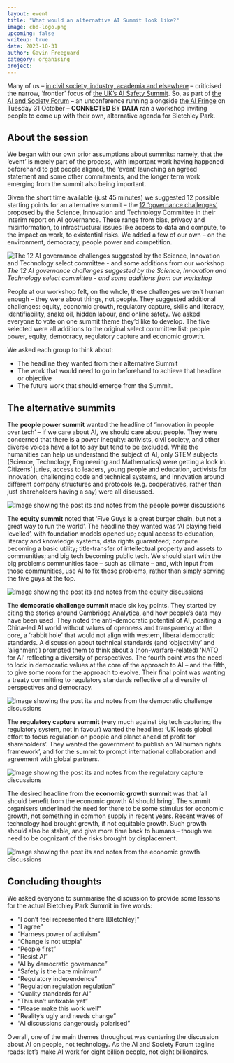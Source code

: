 ```yaml
---
layout: event
title: "What would an alternative AI Summit look like?"
image: cbd-logo.png
upcoming: false
writeup: true
date: 2023-10-31
author: Gavin Freeguard
category: organising
project: 
---
```


Many of us – [in civil society, industry, academia and elsewhere](https://ai-summit-open-letter.info/) – criticised the narrow, ‘frontier’ focus of [the UK’s AI Safety Summit](https://www.aisafetysummit.gov.uk/). So, as part of [the AI and Society Forum](https://www.aisocietyforum.net/) – an unconference running alongside [the AI Fringe](https://aifringe.org/) on Tuesday 31 October – **CONNECTED** BY **DATA** ran a workshop inviting people to come up with their own, alternative agenda for Bletchley Park.

<!--more-->

## About the session
We began with our own prior assumptions about summits: namely, that the ‘event’ is merely part of the process, with important work having happened beforehand to get people aligned, the ‘event’ launching an agreed statement and some other commitments, and the longer term work emerging from the summit also being important.

Given the short time available (just 45 minutes) we suggested 12 possible starting points for an alternative summit – the [12 ‘governance challenges’](https://committees.parliament.uk/work/6986/governance-of-artificial-intelligence-ai/news/197236/ai-offers-significant-opportunities-but-twelve-governance-challenges-must-be-addressed-says-science-innovation-and-technology-committee/) proposed by the Science, Innovation and Technology Committee in their interim report on AI governance. These range from bias, privacy and misinformation, to infrastructural issues like access to data and compute, to the impact on work, to existential risks. We added a few of our own – on the environment, democracy, people power and competition.

![The 12 AI governance challenges suggested by the Science, Innovation and Technology select committee - and some additions from our workshop]({{site.baseurl}}/assets/events/-2023-10-31-twelve-governance-challenges.png)
_The 12 AI governance challenges suggested by the Science, Innovation and Technology select committee - and some additions from our workshop_

People at our workshop felt, on the whole, these challenges weren’t human enough – they were about things, not people. They suggested additional challenges: equity, economic growth, regulatory capture, skills and literacy, identifiability, snake oil, hidden labour, and online safety. We asked everyone to vote on one summit theme they’d like to develop. The five selected were all additions to the original select committee list: people power, equity, democracy, regulatory capture and economic growth.

We asked each group to think about:
* The headline they wanted from their alternative Summit
* The work that would need to go in beforehand to achieve that headline or objective
* The future work that should emerge from the Summit.

## The alternative summits
The **people power summit** wanted the headline of ‘innovation in people over tech’ – if we care about AI, we should care about people. They were concerned that there is a power inequity: activists, civil society, and other diverse voices have a lot to say but tend to be excluded. While the humanities can help us understand the subject of AI, only STEM subjects (Science, Technology, Engineering and Mathematics) were getting a look in. Citizens’ juries, access to leaders, young people and education, activists for innovation, challenging code and technical systems, and innovation around different company structures and protocols (e.g. cooperatives, rather than just shareholders having a say) were all discussed.

![Image showing the post its and notes from the people power discussions]({{site.baseurl}}/assets/events/-2023-10-31-people-power.png)

The **equity summit** noted that ‘Five Guys is a great burger chain, but not a great way to run the world’. The headline they wanted was ‘AI playing field levelled’, with foundation models opened up; equal access to education, literacy and knowledge systems; data rights guaranteed; compute becoming a basic utility; title-transfer of intellectual property and assets to communities; and big tech becoming public tech. We should start with the big problems communities face – such as climate – and, with input from those communities, use AI to fix those problems, rather than simply serving the five guys at the top.

![Image showing the post its and notes from the equity discussions]({{site.baseurl}}/assets/events/-2023-10-31-equity.png)

The **democratic challenge summit** made six key points. They started by citing the stories around Cambridge Analytica, and how people’s data may have been used. They noted the anti-democratic potential of AI, positing a China-led AI world without values of openness and transparency at the core, a ‘rabbit hole’ that would not align with western, liberal democratic standards. A discussion about technical standards (and ‘objectivity’ and ‘alignment’) prompted them to think about a (non-warfare-related) ‘NATO for AI’ reflecting a diversity of perspectives. The fourth point was the need to lock in democratic values at the core of the approach to AI – and the fifth, to give some room for the approach to evolve. Their final point was wanting a treaty committing to regulatory standards reflective of a diversity of perspectives and democracy.

![Image showing the post its and notes from the democratic challenge discussions]({{site.baseurl}}/assets/events/-2023-10-31-democratic.png)

The **regulatory capture summit** (very much against big tech capturing the regulatory system, not in favour) wanted the headline: ‘UK leads global effort to focus regulation on people and planet ahead of profit for shareholders’. They wanted the government to publish an ‘AI human rights framework’, and for the summit to prompt international collaboration and agreement with global partners.

![Image showing the post its and notes from the regulatory capture discussions]({{site.baseurl}}/assets/events/-2023-10-31-regulation.png)

The desired headline from the **economic growth summit** was that ‘all should benefit from the economic growth AI should bring’. The summit organisers underlined the need for there to be some stimulus for economic growth, not something in common supply in recent years. Recent waves of technology had brought growth, if not equitable growth. Such growth should also be stable, and give more time back to humans – though we need to be cognizant of the risks brought by displacement.

![Image showing the post its and notes from the economic growth discussions]({{site.baseurl}}/assets/events/-2023-10-31-economic.png)

## Concluding thoughts
We asked everyone to summarise the discussion to provide some lessons for the actual Bletchley Park Summit in five words:
* “I don’t feel represented there [Bletchley]”
* “I agree”
* “Harness power of activism”
* “Change is not utopia”
* “People first”
* “Resist AI”
* “AI by democratic governance”
* “Safety is the bare minimum”
* “Regulatory independence”
* “Regulation regulation regulation”
* “Quality standards for AI”
* ”This isn’t unfixable yet”
* “Please make this work well”
* “Reality’s ugly and needs change”
* “AI discussions dangerously polarised”

Overall, one of the main themes throughout was centering the discussion about AI on people, not technology. As the AI and Society Forum tagline reads: let’s make AI work for eight billion people, not eight billionaires.